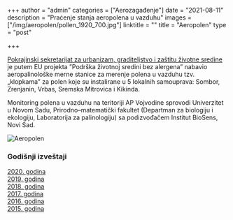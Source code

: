 +++
author = "admin"
categories = ["Aerozagađenje"]
date = "2021-08-11"
description = "Praćenje stanja aeropolena u vazduhu"
images = ["/img/aeropolen/pollen_1920_700.jpg"]
linktitle = ""
title = "Aeropolen"
type = "post"

+++

[Pokrajinski sekretarijat za urbanizam, graditeljstvo i zaštitu životne sredine](http://www.ekourbapv.vojvodina.gov.rs/rs/%d0%be%d0%bf%d1%88%d1%82%d0%b5-%d0%b8%d0%bd%d1%84%d0%be%d1%80%d0%bc%d0%b0%d1%86%d0%b8%d1%98%d0%b5-%d0%be-%d0%bc%d0%be%d0%bd%d0%b8%d1%82%d0%be%d1%80%d0%b8%d0%bd%d0%b3%d1%83-%d0%bf%d0%be%d0%bb%d0%b5/) je putem EU projekta ”Podrška životnoj sredini bez alergena” nabavio aeropalinološke merne stanice za merenje polena u vazduhu tzv. „klopkama” za polen koje su instalirane u 5 lokalnih samouprava: Sombor, Zrenjanin, Vrbas, Sremska Mitrovica i Kikinda.

Monitoring polena u vazduhu na teritoriji AP Vojvodine sprovodi Univerzitet u Novom Sadu, Prirodno–matematički fakultet (Departman za biologiju i ekologiju, Laboratorija za palinologiju) sa podizvođačem Institut BioSens, Novi Sad.

![Aeropolen](/img/aeropolen/zr-polen.png "Aeropolen")

### Godišnji izveštaji

[2020. godina](/docs/aeropolen_godisnji/ZR_polen_2020.pdf)  
[2019. godina](/docs/aeropolen_godisnji/ZR_polen_2019.pdf)  
[2018. godina](/docs/aeropolen_godisnji/ZR_polen_2018.pdf)  
[2017. godina](/docs/aeropolen_godisnji/ZR_polen_2017.pdf)  
[2016. godina](/docs/aeropolen_godisnji/ZR_polen_2016.pdf)  
[2015. godina](/docs/aeropolen_godisnji/ZR_polen_2015.pdf)
